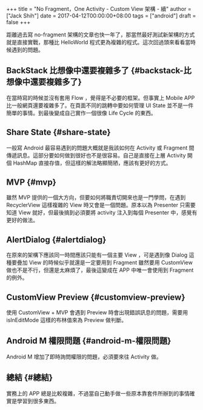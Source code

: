 +++
title = "No Fragment，One Activity - Custom View 架構 - 續"
author = ["Jack Shih"]
date = 2017-04-12T00:00:00+08:00
tags = ["android"]
draft = false
+++

距離過去寫 no-fragment 架構的文章也快一年了，那當然最好測試新架構的方式就是直接實戰，那種比 HelloWorld 程式更為複雜的程式。這次回過頭來看看當時候遇到的問題。


## BackStack 比想像中還要複雜多了 {#backstack-比想像中還要複雜多了}

在當時寫的時候並沒有套用 Flow ，覺得是不必要的框架。但事實上 Mobile APP 比一般網頁還要複雜多了。在頁面不同的跳轉中要如何管理 UI State 並不是一件簡單的事情。到最後變成自己實作一個很像 Life Cycle 的東西。


## Share State {#share-state}

一般寫 Android 最容易遇到的問題大概就是我該如何在 Activity 或 Fragment 間傳遞訊息。這部分要如何做到很好也不是很容易。自己是直接在上層 Activity 開個 HashMap 直接存值，但這樣的解法略顯簡陋，應該有更好的方式。


## MVP {#mvp}

雖然 MVP 提供的一個大方向，但要如何將職責切開來也是一門學問，在遇到 RecyclerView 這樣複雜的 View 時又會是一個問題。原本以為 Presenter 只需要知道 View 就好，但最後搞到必須要將 activity 注入到每個 Presenter 中，感覺有更好的做法。


## AlertDialog {#alertdialog}

在原來的架構下應該同一時間應該只能有一個主要 View ，可是遇到像 Dialog 這種要疊加 View 的時候似乎就還是一定要用到 Fragment 雖然要用 CustomView 做也不是不行，但還是太麻煩了，最後這變成在 APP 中唯一會使用到 Fragment 的例外。


## CustomView Preview {#customview-preview}

使用 CustomView + MVP 會遇到 Preview 時會出現錯誤訊息的問題，需要用 isInEditMode 這樣的布林值來為 Preview 做判斷。


## Android M 權限問題 {#android-m-權限問題}

Android M 增加了即時詢問權限的問題，必須要來往 Activity 做。


## 總結 {#總結}

實務上的 APP 總是比較複雜，不過當自己動手做一些原本靠套件所辦到的事情確實是學習到很多東西。
